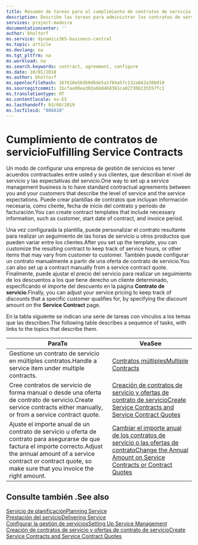```yaml
---
title: Resumen de tareas para el cumplimiento de contratos de servicio | Documentos de Microsoft
description: Describe las tareas para administrar los contratos de servicio con los clientes.
services: project-madeira
documentationcenter: ''
author: bholtorf
ms.service: dynamics365-business-central
ms.topic: article
ms.devlang: na
ms.tgt_pltfrm: na
ms.workload: na
ms.search.keywords: contract, agreement, configure
ms.date: 10/01/2018
ms.author: bholtorf
ms.openlocfilehash: 167610e56db0d6de5a1f84a57c132a842a30b010
ms.sourcegitcommit: 1bcfaa99ea302e6b84b8361ca02730b135557fc1
ms.translationtype: HT
ms.contentlocale: es-ES
ms.lasthandoff: 03/08/2019
ms.locfileid: "806618"
---
```

# <a name="fulfilling-service-contracts"></a><span data-ttu-id="8d7bc-103">Cumplimiento de contratos de servicio</span><span class="sxs-lookup"><span data-stu-id="8d7bc-103">Fulfilling Service Contracts</span></span> 
<span data-ttu-id="8d7bc-104">Un modo de configurar una empresa de gestión de servicios es tener acuerdos contractuales entre usted y sus clientes, que describan el nivel de servicio y las expectativas del servicio.</span><span class="sxs-lookup"><span data-stu-id="8d7bc-104">One way to set up a service management business is to have standard contractual agreements between you and your customers that describe the level of service and the service expectations.</span></span> <span data-ttu-id="8d7bc-105">Puede crear plantillas de contratos que incluyan información necesaria, como cliente, fecha de inicio del contrato y periodo de facturación.</span><span class="sxs-lookup"><span data-stu-id="8d7bc-105">You can create contract templates that include necessary information, such as customer, start date of contract, and invoice period.</span></span>  
  
<span data-ttu-id="8d7bc-106">Una vez configurada la plantilla, puede personalizar el contrato resultante para realizar un seguimiento de las horas de servicio u otros productos que pueden variar entre los clientes.</span><span class="sxs-lookup"><span data-stu-id="8d7bc-106">After you set up the template, you can customize the resulting contract to keep track of service hours, or other items that may vary from customer to customer.</span></span> <span data-ttu-id="8d7bc-107">También puede configurar un contrato manualmente a partir de una oferta de contrato de servicio.</span><span class="sxs-lookup"><span data-stu-id="8d7bc-107">You can also set up a contract manually from a service contract quote.</span></span> <span data-ttu-id="8d7bc-108">Finalmente, puede ajustar el precio del servicio para realizar un seguimiento de los descuentos a los que tiene derecho un cliente determinado, especificando el importe del descuento en la página **Contrato de servicio**.</span><span class="sxs-lookup"><span data-stu-id="8d7bc-108">Finally, you can adjust your service pricing to keep track of discounts that a specific customer qualifies for, by specifying the discount amount on the **Service Contract** page.</span></span>  

<span data-ttu-id="8d7bc-109">En la tabla siguiente se indican una serie de tareas con vínculos a los temas que las describen.</span><span class="sxs-lookup"><span data-stu-id="8d7bc-109">The following table describes a sequence of tasks, with links to the topics that describe them.</span></span>   
  
|<span data-ttu-id="8d7bc-110">**Para**</span><span class="sxs-lookup"><span data-stu-id="8d7bc-110">**To**</span></span>|<span data-ttu-id="8d7bc-111">**Vea**</span><span class="sxs-lookup"><span data-stu-id="8d7bc-111">**See**</span></span>|  
|------------|-------------|  
|<span data-ttu-id="8d7bc-112">Gestione un contrato de servicio en múltiples contratos.</span><span class="sxs-lookup"><span data-stu-id="8d7bc-112">Handle a service item under multiple contracts.</span></span> | [<span data-ttu-id="8d7bc-113">Contratos múltiples</span><span class="sxs-lookup"><span data-stu-id="8d7bc-113">Multiple Contracts</span></span>](service-multiple-contracts.md)|  
|<span data-ttu-id="8d7bc-114">Cree contratos de servicio de forma manual o desde una oferta de contrato de servicio.</span><span class="sxs-lookup"><span data-stu-id="8d7bc-114">Create service contracts either manually, or from a service contract quote.</span></span>| [<span data-ttu-id="8d7bc-115">Creación de contratos de servicio y ofertas de contrato de servicio</span><span class="sxs-lookup"><span data-stu-id="8d7bc-115">Create Service Contracts and Service Contract Quotes</span></span>](service-how-to-create-service-contracts-and-service-contract-quotes.md)|
|<span data-ttu-id="8d7bc-116">Ajuste el importe anual de un contrato de servicio u oferta de contrato para asegurarse de que factura el importe correcto.</span><span class="sxs-lookup"><span data-stu-id="8d7bc-116">Adjust the annual amount of a service contract or contract quote, so make sure that you invoice the right amount.</span></span>|[<span data-ttu-id="8d7bc-117">Cambiar el importe anual de los contratos de servicio o las ofertas de contrato</span><span class="sxs-lookup"><span data-stu-id="8d7bc-117">Change the Annual Amount on Service Contracts or Contract Quotes</span></span>](service-how-to-change-the-annual-amount-on-service-contracts-or-contract-quotes.md)|

## <a name="see-also"></a><span data-ttu-id="8d7bc-118">Consulte también .</span><span class="sxs-lookup"><span data-stu-id="8d7bc-118">See also</span></span>
[<span data-ttu-id="8d7bc-119">Servicio de planificación</span><span class="sxs-lookup"><span data-stu-id="8d7bc-119">Planning Service</span></span>](service-plan-service.md)  
[<span data-ttu-id="8d7bc-120">Prestación del servicio</span><span class="sxs-lookup"><span data-stu-id="8d7bc-120">Delivering Service</span></span>](service-deliver-service.md)  
[<span data-ttu-id="8d7bc-121">Configurar la gestión de servicios</span><span class="sxs-lookup"><span data-stu-id="8d7bc-121">Setting Up Service Management</span></span>](service-setup-service.md)  
[<span data-ttu-id="8d7bc-122">Creación de contratos de servicio y ofertas de contrato de servicio</span><span class="sxs-lookup"><span data-stu-id="8d7bc-122">Create Service Contracts and Service Contract Quotes</span></span>](service-how-to-create-service-contracts-and-service-contract-quotes.md)  
